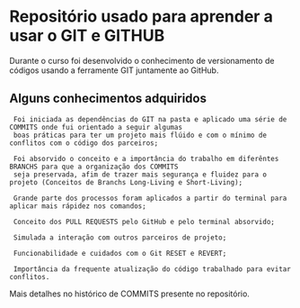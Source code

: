  # Repositório usado para aprender a usar o GIT e GITHUB
 Durante o curso foi desenvolvido o conhecimento de versionamento de códigos usando a ferramente GIT juntamente ao GitHub.

 ## Alguns conhecimentos adquiridos
```
 Foi iniciada as dependências do GIT na pasta e aplicado uma série de COMMITS onde fui orientado a seguir algumas
 boas práticas para ter um projeto mais flúido e com o mínimo de conflitos com o código dos parceiros;

 Foi absorvido o conceito e a importância do trabalho em diferêntes BRANCHS para que a organização dos COMMITS
 seja preservada, afim de trazer mais segurança e fluidez para o projeto (Conceitos de Branchs Long-Living e Short-Living);

 Grande parte dos processos foram aplicados a partir do terminal para aplicar mais rápidez nos comandos;

 Conceito dos PULL REQUESTS pelo GitHub e pelo terminal absorvido;

 Simulada a interação com outros parceiros de projeto;

 Funcionabilidade e cuidados com o Git RESET e REVERT;

 Importância da frequente atualização do código trabalhado para evitar conflitos.
```
 Mais detalhes no histórico de COMMITS presente no repositório.
